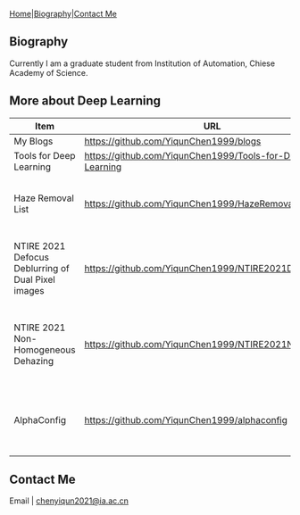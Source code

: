 

[Home](https://YiqunChen1999.github.io)|[Biography](#Biography)|[Contact Me](#contact-me)


## Biography

Currently I am a graduate student from Institution of Automation, Chiese Academy of Science.

## More about Deep Learning

| Item | URL | Descriptions |
| ---- | --- | ------------ |
| My Blogs | https://github.com/YiqunChen1999/blogs | None |
| Tools for Deep Learning | https://github.com/YiqunChen1999/Tools-for-Deep-Learning | None |
| Haze Removal List | https://github.com/YiqunChen1999/HazeRemovalList | A list containing recent papers (with code) and datasets |
| NTIRE 2021 Defocus Deblurring of Dual Pixel images | https://github.com/YiqunChen1999/NTIRE2021DDDP | A solution of Defocus Deblurring Track of NTIRE 2021 Competition |
| NTIRE 2021 Non-Homogeneous Dehazing | https://github.com/YiqunChen1999/NTIRE2021NHDehazing | A solution of Non-Homogeneous Dehazing Track of NTIRE 2021 Competition |
| AlphaConfig | https://github.com/YiqunChen1999/alphaconfig | An easy to use and easy to read dict (for configuration of any project) |


## Contact Me

Email | <chenyiqun2021@ia.ac.cn>




